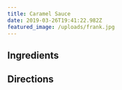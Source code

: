 ```yaml
---
title: Caramel Sauce
date: 2019-03-26T19:41:22.982Z
featured_image: /uploads/frank.jpg
---
```

## Ingredients

## Directions
